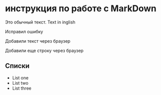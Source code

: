 # инструкция по работе с MarkDown

Это обычный текст. Text in inglish

Исправил ошибку

Добавили текст через браузер

Добавили еще строку через браузер

## Списки
* List one
* List two
* List three
